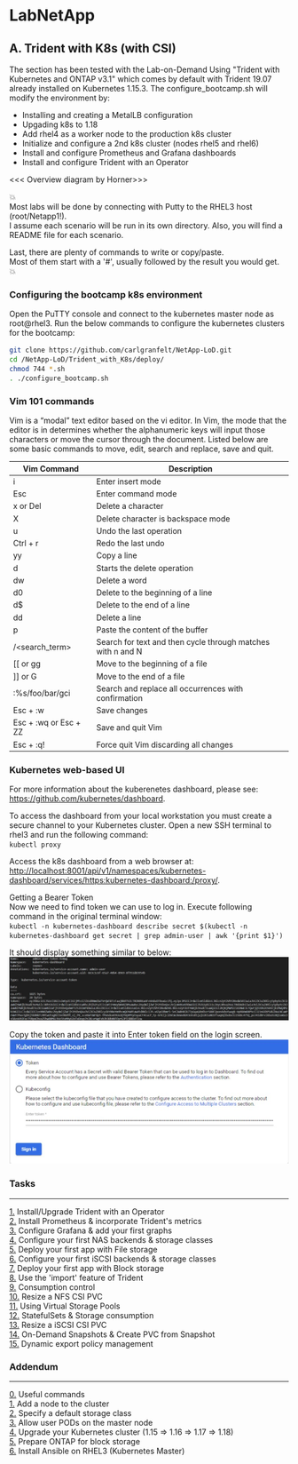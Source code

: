 # LabNetApp

## A. Trident with K8s (with CSI)

The section has been tested with the Lab-on-Demand Using "Trident with Kubernetes and ONTAP v3.1" which comes by default with Trident 19.07 already installed on Kubernetes 1.15.3. The configure_bootcamp.sh will modify the environment by:

- Installing and creating a MetalLB configuration
- Upgading k8s to 1.18
- Add rhel4 as a worker node to the production k8s cluster
- Initialize and configure a 2nd k8s cluster (nodes rhel5 and rhel6)
- Install and configure Prometheus and Grafana dashboards
- Install and configure Trident with an Operator

<<< Overview diagram by Horner>>>

:boom:  
Most labs will be done by connecting with Putty to the RHEL3 host (root/Netapp1!).  
I assume each scenario will be run in its own directory. Also, you will find a README file for each scenario.  

Last, there are plenty of commands to write or copy/paste.  
Most of them start with a '#', usually followed by the result you would get.  
:boom:  

### Configuring the bootcamp k8s environment

Open the PuTTY console and connect to the kubernetes master node as root@rhel3. Run the below commands to configure the kubernetes clusters for the bootcamp:  

```bash
git clone https://github.com/carlgranfelt/NetApp-LoD.git  
cd /NetApp-LoD/Trident_with_K8s/deploy/  
chmod 744 *.sh  
. ./configure_bootcamp.sh
```

### Vim 101 commands

Vim is a “modal” text editor based on the vi editor. In Vim, the mode that the editor is in determines whether the alphanumeric keys will input those characters or move the cursor through the document. Listed below are some basic commands to move, edit, search and replace, save and quit.

|Vim Command             | Description
|------------------------|--------------------------------------------------------------|
| i                      | Enter insert mode |
| Esc                    | Enter command mode |
| x or Del               | Delete a character |
| X                      | Delete character is backspace mode |
| u                      | Undo the last operation |
| Ctrl + r               | Redo the last undo |
| yy                     | Copy a line |
| d                      | Starts the delete operation |
| dw                     | Delete a word |
| d0                     | Delete to the beginning of a line |
| d$                     | Delete to the end of a line |
| dd                     | Delete a line |
| p                      | Paste the content of the buffer |
| /<search_term>         | Search for text and then cycle through matches with n and N |
| [[ or gg               | Move to the beginning of a file |
| ]] or G                | Move to the end of a file |
| :%s/foo/bar/gci        | Search and replace all occurrences with confirmation |
| Esc + :w               | Save changes |
| Esc + :wq or Esc + ZZ  | Save and quit Vim |
| Esc + :q!              | Force quit Vim discarding all changes |

### Kubernetes web-based UI

For more information about the kuberenetes dashboard, please see:  
<https://github.com/kubernetes/dashboard>.

To access the dashboard from your local workstation you must create a secure channel to your Kubernetes cluster. Open a new SSH terminal to rhel3 and run the following command:  
`kubectl proxy`

Access the k8s dashboard from a web browser at:  
<http://localhost:8001/api/v1/namespaces/kubernetes-dashboard/services/https:kubernetes-dashboard:/proxy/>.

Getting a Bearer Token  
Now we need to find token we can use to log in. Execute following command in the original terminal window:  
`kubectl -n kubernetes-dashboard describe secret $(kubectl -n kubernetes-dashboard get secret | grep admin-user | awk '{print $1}')`

It should display something similar to below:
![Admin user token](images/dashboard-token.jpg "Admin user token")

Copy the token and paste it into Enter token field on the login screen.
![Kubernetes Dashboard Sign in](images/dashboard-sign-in.jpg "Kubernetes Dashboard Sign in")

### Tasks

---------
[1.](Trident_with_K8s/Tasks/Task_1) Install/Upgrade Trident with an Operator  
[2.](Trident_with_K8s/Tasks/Task_2) Install Prometheus & incorporate Trident's metrics  
[3.](Trident_with_K8s/Tasks/Task_3) Configure Grafana & add your first graphs  
[4.](Trident_with_K8s/Tasks/Task_4) Configure your first NAS backends & storage classes  
[5.](Trident_with_K8s/Tasks/Task_5) Deploy your first app with File storage  
[6.](Trident_with_K8s/Tasks/Task_6) Configure your first iSCSI backends & storage classes  
[7.](Trident_with_K8s/Tasks/Task_7) Deploy your first app with Block storage  
[8.](Trident_with_K8s/Tasks/Task_8) Use the 'import' feature of Trident  
[9.](Trident_with_K8s/Tasks/Task_9) Consumption control  
[10.](Trident_with_K8s/Tasks/Task_10) Resize a NFS CSI PVC  
[11.](Trident_with_K8s/Tasks/Task_11) Using Virtual Storage Pools  
[12.](Trident_with_K8s/Tasks/Task_12) StatefulSets & Storage consumption  
[13.](Trident_with_K8s/Tasks/Task_13) Resize a iSCSI CSI PVC  
[14.](Trident_with_K8s/Tasks/Task_14) On-Demand Snapshots & Create PVC from Snapshot  
[15.](Trident_with_K8s/Tasks/Task_15) Dynamic export policy management  

### Addendum

---------
[0.](Trident_with_K8s/Addendum/Addenda00) Useful commands  
[1.](Trident_with_K8s/Addendum/Addenda01) Add a node to the cluster  
[2.](Trident_with_K8s/Addendum/Addenda02) Specify a default storage class  
[3.](Trident_with_K8s/Addendum/Addenda03) Allow user PODs on the master node  
[4.](Trident_with_K8s/Addendum/Addenda04) Upgrade your Kubernetes cluster (1.15 => 1.16 => 1.17 => 1.18)  
[5.](Trident_with_K8s/Addendum/Addenda05) Prepare ONTAP for block storage  
[6.](Trident_with_K8s/Addendum/Addenda06) Install Ansible on RHEL3 (Kubernetes Master)
